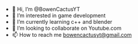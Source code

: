 - 👋 Hi, I’m @BowenCactusYT
- 👀 I’m interested in game development
- 🌱 I’m currently learning c++ and blender
- 💞️ I’m looking to collaborate on Youtube.com
- 📫 How to reach me bowencactusyt@gmail.com

<!---
BowenCactusYT/BowenCactusYT is a ✨ special ✨ repository because its `README.md` (this file) appears on your GitHub profile.
You can click the Preview link to take a look at your changes.
--->
